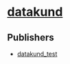 # [datakund](https://pypi.org/project/datakund)



## Publishers
- [datakund_test](https://pypi.org/user/datakund_test)


